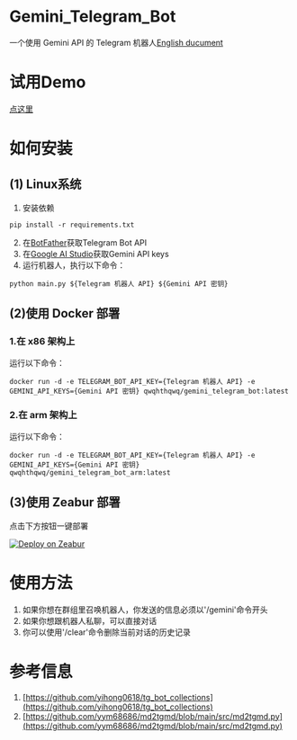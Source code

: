 # Gemini_Telegram_Bot
一个使用 Gemini API 的 Telegram 机器人[English ducument](https://github.com/H-T-H/Gemini_Telegram_Bot/blob/main/README_en.md)
# 试用Demo
[点这里](https://t.me/gemini_telegram_demo_bot)
# 如何安装
## (1) Linux系统
1. 安装依赖
```
pip install -r requirements.txt
```
2. 在[BotFather](https://t.me/BotFather)获取Telegram Bot API
3. 在[Google AI Studio](https://makersuite.google.com/app/apikey)获取Gemini API keys
4. 运行机器人，执行以下命令：
```
python main.py ${Telegram 机器人 API} ${Gemini API 密钥}
```
## (2)使用 Docker 部署
### 1.在 x86 架构上
运行以下命令：
```
docker run -d -e TELEGRAM_BOT_API_KEY={Telegram 机器人 API} -e GEMINI_API_KEYS={Gemini API 密钥} qwqhthqwq/gemini_telegram_bot:latest
```
### 2.在 arm 架构上
运行以下命令：
```
docker run -d -e TELEGRAM_BOT_API_KEY={Telegram 机器人 API} -e GEMINI_API_KEYS={Gemini API 密钥} qwqhthqwq/gemini_telegram_bot_arm:latest
```

## (3)使用 Zeabur 部署
点击下方按钮一键部署

[![Deploy on Zeabur](https://zeabur.com/button.svg)](https://zeabur.com/templates/V2870T)

# 使用方法
1. 如果你想在群组里召唤机器人，你发送的信息必须以'/gemini'命令开头
2. 如果你想跟机器人私聊，可以直接对话
3. 你可以使用'/clear'命令删除当前对话的历史记录

# 参考信息
1. [https://github.com/yihong0618/tg_bot_collections](https://github.com/yihong0618/tg_bot_collections)
2. [https://github.com/yym68686/md2tgmd/blob/main/src/md2tgmd.py](https://github.com/yym68686/md2tgmd/blob/main/src/md2tgmd.py)
